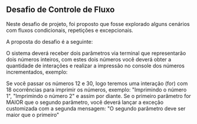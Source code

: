 ## Desafio de Controle de Fluxo

Neste desafio de projeto, foi proposto que fosse explorado alguns cenários com fluxos condicionais, repetições e excepcionais.

A proposta do desafio é a seguinte: 

O sistema deverá receber dois parâmetros via terminal que representarão dois números inteiros, com estes dois números você deverá obter a quantidade de interações e realizar a impressão no console dos números incrementados, exemplo:

Se você passar os números 12 e 30, logo teremos uma interação (for) com 18 ocorrências para imprimir os números, exemplo: "Imprimindo o número 1", "Imprimindo o número 2" e assim por diante.
Se o primeiro parâmetro for MAIOR que o segundo parâmetro, você deverá lançar a exceção customizada com a segunda mensagem: "O segundo parâmetro deve ser maior que o primeiro"
